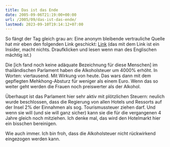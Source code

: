 ```yaml
---
title: Das ist das Ende
date: 2005-09-06T21:19:00+00:00
url: /2005/09/das-ist-das-ende/
lastmod: 2023-09-10T19:14:12+07:00
---
```

So fängt der Tag gleich grau an: Eine anonym bleibende vertrauliche Quelle hat mir eben den folgenden Link geschickt: [Link][1] (das mit dem Link ist ein Insider, macht nichts. Draufklicken und lesen wenn man des Englischen mächtig ist.)

Die [ich fand noch keine adäquate Bezeichnung für diese Menschen] im thailändischen Parlament haben die Alkoholsteuer um 4000% erhöht. In Worten: viertausend. Mit Wirkung von heute. Das wars dann mit dem gepflegten Mehkhong-Absturz für weniger als einem Euro. Wenn das so weiter geht werden die Frauen noch preiswerter als der Alkohol.

Überhaupt ist das Parlament hier sehr aktiv mit plötzlichen Steuern: neulich wurde beschlossen, dass die Regierung von allen Hotels und Ressorts auf der Insel 2% der Einnahmen als sog. Tourismussteuer ziehen darf. Und wenn sie will (und sie will ganz sicher) kann sie die für die vergangenen 4 Jahre gleich noch mitziehen. Ich denke mal, das wird den Hotelmarkt hier ein bisschen bereinigen.

Wie auch immer. Ich bin froh, dass die Alkoholsteuer nicht rückwirkend eingezogen werden kann.

 [1]: http://www.thaivisa.com/forum/index.php?showtopic=44162
